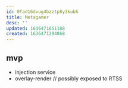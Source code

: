 ```yaml
---
id: 0fad16dvug4bzztp8y3kub6
title: Metagamer
desc: ''
updated: 1636471651188
created: 1636471294868
---
```


## mvp
- injection service
- overlay-render // possibly exposed to RTSS
